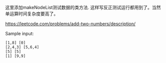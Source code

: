 这里添加makeNodeList测试数据的类方法. 这样写反正测试运行都用到了。当然单运算时间复杂度要高了。

https://leetcode.com/problems/add-two-numbers/description/

Sample input:
```
[1,8] [0]
[2,4,3] [5,6,4]
[5] [5]
[1] [9,9]
```